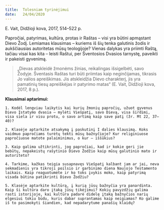 ```yaml
---
title:  Tolesniam tyrinėjimui
date:   24/04/2020
---
```


E. Vait, Didžioji kova, 2017, 514–522 p.

Papročiai, patyrimas, kultūra, protas ir Raštas – visi yra būtini apmąstant Dievo Žodį. Lemiamas klausimas – kuriems iš šių tenka galutinis žodis ir aukščiausias autoritetas mūsų teologijoje? Vienas dalykas yra priimti Raštą, tačiau visai kas kita – leisti Raštui, per Šventosios Dvasios tarnystę, paveikti ir pakeisti gyvenimą.

> <p></p>
> „Dievas atskleidė žmonėms žinias, reikalingas išsigelbėti, savo Žodyje. Šventasis Raštas turi būti priimtas kaip neginčijamas, tikrasis Jo valios apreiškimas. Jis atskleidžia Dievo charakterį, jis yra pamatinių tiesų apreiškėjas ir patyrimo matas“ (E. Vait, Didžioji kova, 2017, 8 p.).

**Klausimai aptarimui:**

`1. Kodėl lengviau laikytis kai kurių žmonių papročių, užuot gyvenus Dievo Įstatymo dvasia – mylėti Viešpatį, savo Dievą, visa širdimi, visa siela ir visu protu, o savo artimą kaip save patį (žr. Mt 22, 37–40)?`

`2. Klasėje aptarkite atsakymą į paskutinį I dalies klausimą. Koks vaidmuo papročiams turėtų tekti mūsų bažnyčioje? Kur religiniuose papročiuose matote palaiminimus, o kur – iššūkius?`

`3. Kaip galima užtikrinti, jog papročiai, kad ir kokie geri jie bebūtų, nepakeistų rašytinio Dievo Žodžio kaip mūsų galutinio mato ir autoriteto?`

`4. Tarkime, kažkas teigia susapnavęs Viešpatį kalbant jam ar jai, neva sekmadienis yra tikroji poilsio ir garbinimo diena Naujojo Testamento laikais. Kaip reaguotumėte ir ko toks įvykis moko, kaip patyrimą visada būtina patikrinti Dievo Žodžiu?`

`5. Klasėje aptarkite kultūrą, į kurią jūsų bažnyčia yra panardinta. Kaip ši kultūra daro įtaką jūsų tikėjimui? Kokių pavyzdžių galima rasti istorijoje, kai kultūra padarė didelę įtaką bažnyčios narių elgesiui tokiu būdu, kuris dabar suprantamas kaip neigiamas? Ko galime iš to pasimokyti šiandien, kad nepadarytume panašių klaidų?`
